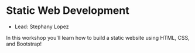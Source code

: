 # Static Web Development
- Lead: Stephany Lopez


In this workshop you'll learn how to build a static website using HTML, CSS, and Bootstrap! 
